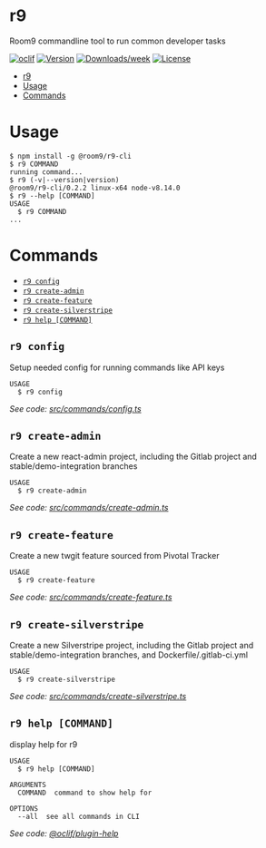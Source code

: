 # r9

Room9 commandline tool to run common developer tasks

[![oclif](https://img.shields.io/badge/cli-oclif-brightgreen.svg)](https://oclif.io)
[![Version](https://img.shields.io/npm/v/r9.svg)](https://npmjs.org/package/@room9/r9)
[![Downloads/week](https://img.shields.io/npm/dw/r9.svg)](https://npmjs.org/package/@room9/r9)
[![License](https://img.shields.io/npm/l/r9.svg)](https://github.com/room9/r9/blob/master/package.json)

<!-- toc -->

- [r9](#r-9)
- [Usage](#usage)
- [Commands](#commands)
  <!-- tocstop -->

# Usage

<!-- usage -->

```sh-session
$ npm install -g @room9/r9-cli
$ r9 COMMAND
running command...
$ r9 (-v|--version|version)
@room9/r9-cli/0.2.2 linux-x64 node-v8.14.0
$ r9 --help [COMMAND]
USAGE
  $ r9 COMMAND
...
```

<!-- usagestop -->

# Commands

<!-- commands -->

- [`r9 config`](#r-9-config)
- [`r9 create-admin`](#r-9-create-admin)
- [`r9 create-feature`](#r-9-create-feature)
- [`r9 create-silverstripe`](#r-9-create-silverstripe)
- [`r9 help [COMMAND]`](#r-9-help-command)

## `r9 config`

Setup needed config for running commands like API keys

```
USAGE
  $ r9 config
```

_See code: [src/commands/config.ts](https://github.com/room9/r9-cli/blob/v0.2.2/src/commands/config.ts)_

## `r9 create-admin`

Create a new react-admin project, including the Gitlab project and stable/demo-integration branches

```
USAGE
  $ r9 create-admin
```

_See code: [src/commands/create-admin.ts](https://github.com/room9/r9-cli/blob/v0.2.2/src/commands/create-admin.ts)_

## `r9 create-feature`

Create a new twgit feature sourced from Pivotal Tracker

```
USAGE
  $ r9 create-feature
```

_See code: [src/commands/create-feature.ts](https://github.com/room9/r9-cli/blob/v0.2.2/src/commands/create-feature.ts)_

## `r9 create-silverstripe`

Create a new Silverstripe project, including the Gitlab project and stable/demo-integration branches, and Dockerfile/.gitlab-ci.yml

```
USAGE
  $ r9 create-silverstripe
```

_See code: [src/commands/create-silverstripe.ts](https://github.com/room9/r9-cli/blob/v0.2.2/src/commands/create-silverstripe.ts)_

## `r9 help [COMMAND]`

display help for r9

```
USAGE
  $ r9 help [COMMAND]

ARGUMENTS
  COMMAND  command to show help for

OPTIONS
  --all  see all commands in CLI
```

_See code: [@oclif/plugin-help](https://github.com/oclif/plugin-help/blob/v2.1.3/src/commands/help.ts)_

<!-- commandsstop -->
